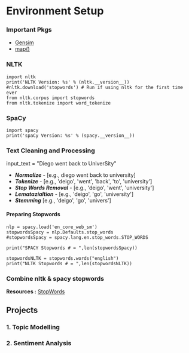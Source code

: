 # Environment Setup

### Important Pkgs

- [Gensim](https://radimrehurek.com/gensim/)
- [map()](https://pandas.pydata.org/pandas-docs/stable/reference/api/pandas.Series.map.html)

### NLTK

```
import nltk
print('NLTK Version: %s' % (nltk.__version__))
#nltk.download('stopwords') # Run if using nltk for the first time ever
from nltk.corpus import stopwords
from nltk.tokenize import word_tokenize
```

### SpaCy

```
import spacy
print('spaCy Version: %s' % (spacy.__version__))
```

### Text Cleaning and Processing

input_text = "Diego went back to UniverSity"

- **_Normalize_** - [e.g., diego went back to university]
- **_Tokenize_** - [e.g., 'deigo', 'went', 'back', 'to', 'university']
- **_Stop Words Removal_** - [e.g., 'deigo', 'went', 'university']
- **_Lematazialtion_** - [e.g., 'deigo', 'go', 'university']
- **_Stemming_** [e.g., 'deigo', 'go', 'univers']

#### Preparing Stopwords

```
nlp = spacy.load('en_core_web_sm')
stopwordsSpacy = nlp.Defaults.stop_words
#stopwordsSpacy = spacy.lang.en.stop_words.STOP_WORDS

print("SPACY Stopwords # = ",len(stopwordsSpacy))

stopwordsNLTK = stopwords.words("english")
print("NLTK Stopwords # = ",len(stopwordsNLTK))
```

### Combine nltk & spacy stopwords

**Resources :** [StopWords](https://medium.com/@makcedward/nlp-pipeline-stop-words-part-5-d6770df8a936)

## Projects

### 1. Topic Modelling

### 2. Sentiment Analysis
